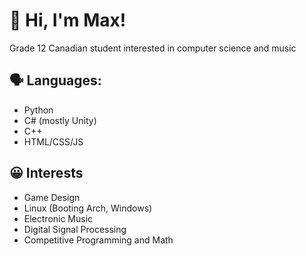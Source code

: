 # 👋 Hi, I'm Max!

Grade 12 Canadian student interested in computer science and music

## 🗣️ Languages:
- Python
- C# (mostly Unity)
- C++
- HTML/CSS/JS

## 😀 Interests
- Game Design
- Linux (Booting Arch, Windows)
- Electronic Music
- Digital Signal Processing
- Competitive Programming and Math
